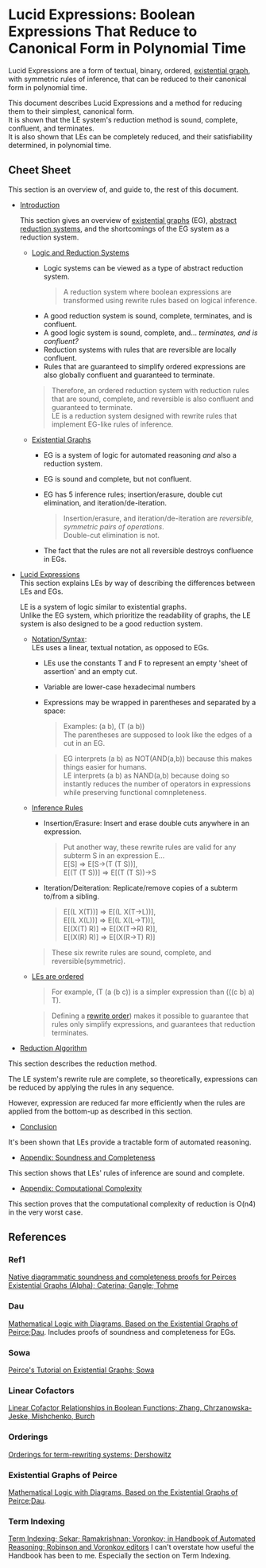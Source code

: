 # Lucid Expressions: Boolean Expressions That Reduce to Canonical Form in Polynomial Time

Lucid Expressions are a form of textual, binary, ordered, [existential graph](https://en.wikipedia.org/wiki/Existential_graph),  
with symmetric rules of inference, 
that can be reduced to their canonical form in polynomial time.  

This document describes Lucid Expressions and a method for reducing them to their simplest, canonical form.  
It is shown that the LE system's reduction method is sound, complete, confluent, and terminates.  
It is also shown that LEs can be completely reduced, and their satisfiability determined, in polynomial time.  

## Cheet Sheet

This section is an overview of, and guide to, the rest of this document.

- [Introduction](introduction.md)

	 This section gives an overview of [existential graphs](https://en.wikipedia.org/wiki/Existential_graph) (EG), [abstract reduction systems](https://en.wikipedia.org/wiki/Abstract_rewriting_system), and the shortcomings of the EG system as a reduction system.  
	
	- [Logic and Reduction Systems](introduction.md###Logic_and_Reduction_Systems)
		- Logic systems can be viewed as a type of abstract reduction system.  
			> A reduction system where boolean expressions are transformed using rewrite rules based on logical inference.  
		- A good reduction system is sound, complete, terminates, and is confluent.  
		- A good logic system is sound, complete, and... *terminates, and is confluent?*  
		- Reduction systems with rules that are reversible are locally confluent.  
		- Rules that are guaranteed to simplify ordered expressions are also globally confluent and guaranteed to terminate.  

		> Therefore, an ordered reduction system with reduction rules that are sound, complete, and reversible is also confluent and guaranteed to terminate.  
		LE is a reduction system designed with rewrite rules that implement EG-like rules of inference. 

	- [Existential Graphs](introduction.md###_Existential_Graphs)
	
		- EG is a system of logic for automated reasoning *and* also a reduction system.  
		- EG is sound and complete, but not confluent.  
		- EG has 5 inference rules; insertion/erasure, double cut elimination, and iteration/de-iteration.  

			> Insertion/erasure, and iteration/de-iteration are *reversible, symmetric pairs of operations*.  
			Double-cut elimination is not.  

		- The fact that the rules are not all reversible destroys confluence in EGs.  

- [Lucid Expressions](lucid-expressions.md)  
	This section explains LEs by way of describing the differences between LEs and EGs.  

	LE is a system of logic similar to existential graphs.  
	Unlike the EG system, which prioritize the readability of graphs, 
	the LE system is also designed to be a good reduction system.

	- [Notation/Syntax](lucid-expressions.md###_Syntax):  
		LEs uses a linear, textual notation, as opposed to EGs.  
		- LEs use the constants T and F to represent an empty 'sheet of assertion' and an empty cut.
		- Variable are lower-case hexadecimal numbers 
		- Expressions may be wrapped in parentheses and separated by a space: 
			> Examples: (a b), (T (a b))  
	        The parentheses are supposed to look like the edges of a cut in an EG.

			> EG interprets (a b) as NOT(AND(a,b)) because this makes things easier for humans.  
			> LE interprets (a b) as NAND(a,b) because doing so instantly reduces the number of operators in expressions while preserving functional comnpleteness.  


	- [Inference Rules](lucid-expressions.md###_Inference_Rules)
		- Insertion/Erasure: Insert and erase double cuts anywhere in an expression.

			> Put another way, these rewrite rules are valid for any subterm S in an expression E...  
			> E[S] => E[S->(T (T S))],  
			> E[(T (T S))] => E[(T (T S))->S

		- Iteration/Deiteration: Replicate/remove copies of a subterm to/from a sibling. 
			> E[(L X(T))] => E[(L X(T->L))],  
			> E[(L X(L))] => E[(L X(L->T))],  
			> E[(X(T) R)] => E[(X(T->R) R)],  
			> E[(X(R) R)] => E[(X(R->T) R)] 

		> These six rewrite rules are sound, complete, and reversible(symmetric).  

	- [LEs are ordered](lucid-expressions.md###_Ordering)  

		> For example, (T (a (b c)) is a simpler expression than (((c b) a) T).  

		> Defining a [rewrite order](https://en.wikipedia.org/wiki/Rewrite_order)) makes it possible to guarantee that rules only simplify expressions, and guarantees that reduction terminates.  


	
- [Reduction Algorithm](reduction.md)

This section describes the reduction method.  

The LE system's rewrite rule are complete, so theoretically, expressions can be 
reduced by applying the rules in any sequence.  

However, expression are reduced far more efficiently when 
the rules are applied from the bottom-up as described in this section.

- [Conclusion](conclusion.md)

It's been shown that LEs provide a tractable form of automated reasoning.  

- [Appendix: Soundness and Completeness](appendix-soundness-an-completness.md)

This section shows that LEs' rules of inference are sound and complete.  

- [Appendix: Computational Complexity](appendix-complexity.md)

This section proves that the computational complexity of reduction is O(n4) in the very worst case.


## References

### Ref1
[Native diagrammatic soundness and completeness proofs for Peirces Existential Graphs (Alpha); Caterina; Gangle; Tohme](https://philsci-archive.pitt.edu/21196/1/NativeAlphaFinal.pdf)

### Dau
[Mathematical Logic with Diagrams, Based on the Existential Graphs of Peirce;Dau](http://www.dr-dau.net/Papers/habil.pdf).
Includes proofs of soundness and completeness for EGs.

### Sowa
[Peirce's Tutorial on Existential Graphs; Sowa](https://www.jfsowa.com/pubs/egtut.pdf)

### Linear Cofactors
[Linear Cofactor Relationships in Boolean Functions; Zhang, Chrzanowska-Jeske, Mishchenko, Burch](https://people.eecs.berkeley.edu/~alanmi/publications/2005/tcad05_lcr.pdf)

### Orderings
[Orderings for term-rewriting systems; Dershowitz](https://www.computer.org/csdl/proceedings-article/focs/1979/542800123/12OmNqBbI2S)

### Existential Graphs of Peirce
[Mathematical Logic with Diagrams, Based on the Existential Graphs of Peirce;Dau](http://www.dr-dau.net/Papers/habil.pdf).

### Term Indexing
[Term Indexing; Sekar; Ramakrishnan; Voronkov; in Handbook of Automated Reasoning; Robinson and Voronkov editors]()
I can't overstate how useful the Handbook has been to me.  Especially the section on Term Indexing.  
